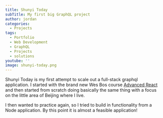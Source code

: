 ```yaml
---
title: Shunyi Today
subTitle: My first big GraphQL project
author: jordan
categories:
  - Projects
tags:
  - Portfolio
  - Web Development
  - GraphQL
  - Projects
  - solutions
youtube: ''
image: shunyi-today.png
---
```


Shunyi Today is my first attempt to scale out a full-stack graphql application. I started with the brand new Wes Bos course [Advanced React](https://advancedreact.com) and then started from scratch doing basically the same thing with a focus on the little area of Beijing where I live.

I then wanted to practice again, so I tried to build in functionality from a Node application. By this point it is almost a feasible application!
